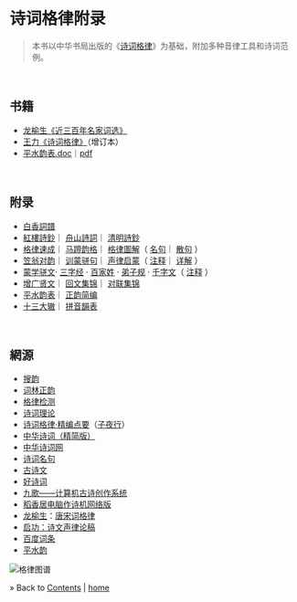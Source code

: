 # 诗词格律附录

> 本书以中华书局出版的《[诗词格律](https://baike.baidu.com/item/%E4%B8%AD%E5%8D%8E%E4%BC%A0%E7%BB%9F%E8%AF%97%E8%AF%8D%E7%BB%8F%E5%85%B8%EF%BC%9A%E8%AF%97%E8%AF%8D%E6%A0%BC%E5%BE%8B)》为基础，附加多种音律工具和诗词范例。

<br/><a id="toc" name="toc"></a>
## 书籍

  * [龙榆生《近三百年名家词选》](../books/龙榆生-近三百年名家词选.epub)
  * [王力《诗词格律》](../books/王力-诗词格律.epub)（增订本）
  * [平水韵表.doc](../books/平水韵表.doc)｜[pdf](../books/平水韵表.pdf)


<br/><a id="apx" name="apx"></a>
## 附录

  - [白香詞譜](html/cipu-baixiang.xhtml)
  - [紅樓詩鈔](html/shiji-honglou.xhtml)｜
    [舟山詩詞](../shiji.html)｜
    [清明詩鈔](html/shiji-qingming.xhtml)
  - [格律速成](html/5-min.xhtml)｜
    [马蹄韵格](html/matiyun.xhtml)｜
    [格律圖解](html/tujie.html)（
    [名句](html/tujie.html#shici-mingju)｜
    [散句](html/tujie.html#shici-sanju) ）
  - [笠翁对韵](html/shenglv-liweng.xhtml)｜
    [训蒙骈句](html/shenglv-pianjv.xhtml)｜
    [声律启蒙](html/shenglv.xhtml)（
    [注释](html/shenglv-zhu.xhtml)｜
    [详解](html/shenglv-xj.xhtml) ）
  - [蒙学骈文](html/mengxue.xhtml)‧
    [三字经](html/mengxue.xhtml#mengxue-szj) ·
    [百家姓](html/mengxue.xhtml#mengxue-bjx) ·
    [弟子规](html/mengxue.xhtml#mengxue-dzg) ·
    [千字文](html/mengxue.xhtml#mengxue-qzw-pinyin)（
    [注释](html/mengxue.xhtml#mengxue-qzw-zhushi) ）
  - [增广贤文](html/zgxw.xhtml)｜
    [回文集锦](html/huiwen.xhtml)｜
    [对联集锦](html/duilian.xhtml)
  - [平水韵表](html/pingshui.xhtml)｜
    [正韵简编](html/cilinzhengyun.xhtml)
  - [十三大辙](html/shisanzhe.html)｜
    [拼音韻表](html/xinyun.html)


<br/><a id="res" name="res"></a>
## 網源

  * [搜韵](https://sou-yun.com/)
  * [词林正韵](https://baike.baidu.com/item/%E8%AF%8D%E6%9E%97%E6%AD%A3%E9%9F%B5)
  * [格律检测](http://www.52shici.com/)
  * [诗词理论](http://www.chinapoesy.com/ShiCiZhiShiIndex.html)
  * [诗词格律·精编点要](http://www.ziyexing.com/shicigelv/scgl_index.htm)（[子夜行](http://www.ziyexing.com/)）
  * [中华诗词（精简版）](http://www.cnpoem.net/)
  * [中华诗词网](http://www.zhsc.net/)
  * [诗词名句](http://www.shicimingju.com/)
  * [古诗文](http://www.gushiwen.org/)
  * [好诗词](http://www.haoshici.com/)
  * [九歌——计算机古诗创作系统](http://jiuge.thunlp.org/)
  * [稻香居电脑作诗机网络版](http://www.poeming.com/web/shuoming.htm)
  * [龙榆生](http://longyusheng.org)：[唐宋词格律](http://longyusheng.org/cipai/)
  * [启功：诗文声律论稿](https://baike.baidu.com/item/%E8%AF%97%E6%96%87%E5%A3%B0%E5%BE%8B%E8%AE%BA%E7%A8%BF)
  * [百度词条](https://baike.baidu.com/item/%E8%AF%97%E8%AF%8D%E6%A0%BC%E5%BE%8B/13215124)
  * [平水韵](https://baike.baidu.com/item/%E5%B9%B3%E6%B0%B4%E9%9F%B5)



![格律图谱](./Images/poem-forms.jpg)

&raquo; Back to <a href="#toc">Contents</a> | [home](../README.md)
